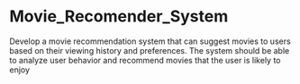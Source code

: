 # Movie_Recomender_System

Develop a movie recommendation system that can suggest movies to 
users based on their viewing history and preferences. The system 
should be able to analyze user behavior and recommend movies that 
the user is likely to enjoy
